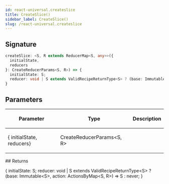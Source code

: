 ```yaml
---
id: react-universal.createslice
title: CreateSlice()
sidebar_label: CreateSlice()
slug: /react-universal.createslice
---
```






## Signature

```typescript
createSlice: <S, R extends ReducerMap<S, any>>({
  initialState,
  reducers
}: CreateReducerParams<S, R>) => {
  initialState: S;
  reducer: void | S extends ValidRecipeReturnType<S> ? (base: Immutable<S>, action: ActionsByMap<S, R>) => S : never;
}
```

## Parameters

<table><thead><tr><th>

Parameter


</th><th>

Type


</th><th>

Description


</th></tr></thead>
<tbody><tr><td>

\{ initialState, reducers\}


</td><td>

CreateReducerParams&lt;S, R&gt;


</td><td>


</td></tr>
</tbody></table>
## Returns

\{ initialState: S; reducer: void \| S extends ValidRecipeReturnType&lt;S&gt; ? (base: Immutable&lt;S&gt;, action: ActionsByMap&lt;S, R&gt;) =&gt; S : never; \}

